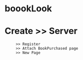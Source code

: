 # boookLook

# Create >> Server
         >> Register
         >> Attach BookPurchased page
         >> New Page
